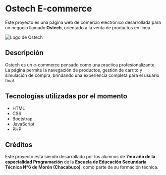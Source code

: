 # Ostech E-commerce

Este proyecto es una página web de comercio electrónico desarrollada para un negocio llamado **Ostech**, orientado a la venta de productos en línea.

![Logo de Ostech](ruta/al/logo.png)

## Descripción

Ostech es un e-commerce pensado como una practica profesionalizante. La página permite la navegación de productos, gestión de carrito y simulación de compra, brindando una experiencia completa para el usuario final.

## Tecnologías utilizadas por el momento

- HTML
- CSS
- Bootstrap
- JavaScript
- PHP

## Créditos

Este proyecto está siendo desarrollado por los alumnos de **7mo año de la especialidad Programación** de la **Escuela de Educación Secundaria Técnica N°6 de Morón (Chacabuco)**, como parte de su formación técnica.
